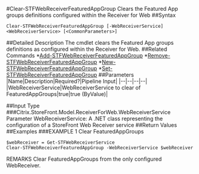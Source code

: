 #Clear-STFWebReceiverFeaturedAppGroup
Clears the Featured App groups definitions configured within the Receiver for Web
##Syntax
```Clear-STFWebReceiverFeaturedAppGroup [-WebReceiverService] <WebReceiverService> [<CommonParameters>]
```
##Detailed Description
The cmdlet clears the Featured App groups definitions as configured within the Receiver for Web.
##Related Commands
*[Add-STFWebReceiverFeaturedAppGroup](Add-STFWebReceiverFeaturedAppGroup)
*[Remove-STFWebReceiverFeaturedAppGroup](Remove-STFWebReceiverFeaturedAppGroup)
*[New-STFWebReceiverFeaturedAppGroup](New-STFWebReceiverFeaturedAppGroup)
*[Set-STFWebReceiverFeaturedAppGroup](Set-STFWebReceiverFeaturedAppGroup)
##Parameters
|Name|Description|Required?|Pipeline Input||--|--|--|--||WebReceiverService|WebReceiverService to clear of FeaturedAppGroups|true|true (ByValue)|##Input Type
###Citrix.StoreFront.Model.ReceiverForWeb.WebReceiverService
Parameter WebReceiverService: A .NET class representing the configuration of a StoreFront Web Receiver service
##Return Values
##Examples
###EXAMPLE 1 Clear FeaturedAppGroups
```$webReceiver = Get-STFWebReceiverService
Clear-STFWebReceiverFeaturedAppGroup -WebReceiverService $webReceiver
```
REMARKS
Clear FeaturedAppGroups from the only configured WebReceiver.
